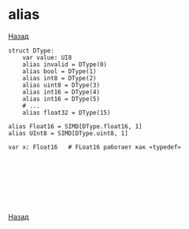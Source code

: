 # alias

[Назад][back]

```mojo
struct DType:
    var value: UI8
    alias invalid = DType(0)
    alias bool = DType(1)
    alias int8 = DType(2)
    alias uint8 = DType(3)
    alias int16 = DType(4)
    alias int16 = DType(5)
    # ...
    alias float32 = DType(15)
    
alias Float16 = SIMD[DType.float16, 1]
alias UInt8 = SIMD[DType.uint8, 1]

var x: Float16   # FLoat16 работает как «typedef»
```

```mojo

```

```mojo

```

```mojo

```

```mojo

```

```mojo

```

```mojo

```

```mojo

```

```mojo

```

[Назад][back]

[back]: <.> "Назад к оглавлению"
